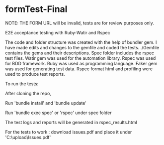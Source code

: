 # formTest-Final

NOTE: THE FORM URL will be invalid, tests are for review purposes only. 

E2E acceptance testing with Ruby-Watir and Rspec

The code and folder structure was created with the help of bundler gem. 
I have made edits and changes to the gemfile and coded the tests. ./Gemfile contains the gems and their descriptions. 
Spec folder includes the rspec test files. Watir gem was used for the automation library. 
Rspec was used for BDD framework. Ruby was used as programming language. 
Faker gem was used for generating test data. 
Rspec format html and profiling were used to produce test reports.

To run the tests: 

After cloning the repo, 

Run 'bundle install' and 'bundle update'

Run 'bundle exec spec' or 'rspec' under spec folder

The test logs and reports will be generated in rspec_results.html

For the tests to work : download issues.pdf and place it under 'C:\upload\Issues.pdf'

